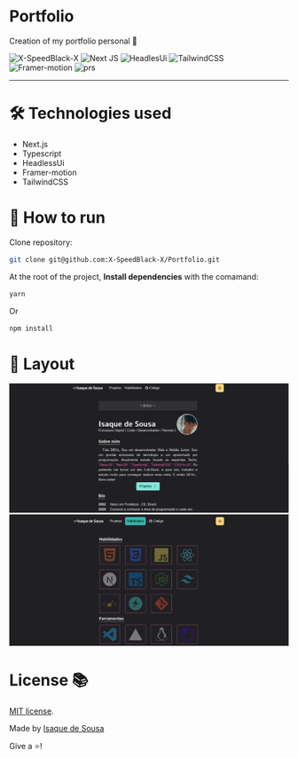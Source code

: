# Portfolio

Creation of my portfolio personal 🚀

![X-SpeedBlack-X](https://img.shields.io/badge/x--speedBlack--x-blue?style=for-the-badge&logo=react)
![Next JS](https://img.shields.io/badge/Next-black?style=for-the-badge&logo=next.js&logoColor=white)
![HeadlesUi](https://img.shields.io/badge/headlesui-3E6693?style=for-the-badge&logo=headlessui&logoColor=white)
![TailwindCSS](https://img.shields.io/badge/tailwindcss-%2338B2AC.svg?style=for-the-badge&logo=tailwind-css&logoColor=white)
![Framer-motion](https://img.shields.io/badge/framer--motion-242420?style=for-the-badge&logo=framer&logoColor=white)
![prs](https://img.shields.io/static/v1?label=&message=welcome&style=for-the-badge&color=24B36B&labelColor=000000)

---

# 🛠 Technologies used

- Next.js
- Typescript
- HeadlessUi
- Framer-motion
- TailwindCSS

# 🤔 How to run

Clone repository:

```sh
git clone git@github.com:X-SpeedBlack-X/Portfolio.git
```

At the root of the project, **Install dependencies** with the comamand:

```bash
yarn
```

Or

```sh
npm install
```

# 🎨 Layout

<img src='./.github/main.png'>
<img src='./.github/skills.png'>

# License 📚

[MIT license](LICENSE).

Made by [Isaque de Sousa](https://github.com/X-SpeedBlack-X)

Give a ⭐️!
